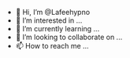 - 👋 Hi, I’m @Lafeehypno
- 👀 I’m interested in ...
- 🌱 I’m currently learning ...
- 💞️ I’m looking to collaborate on ...
- 📫 How to reach me ...

<!---
Lafeehypno/Lafeehypno is a ✨ special ✨ repository because its `README.md` (this file) appears on your GitHub profile.
You can click the Preview link to take a look at your changes.
--->
